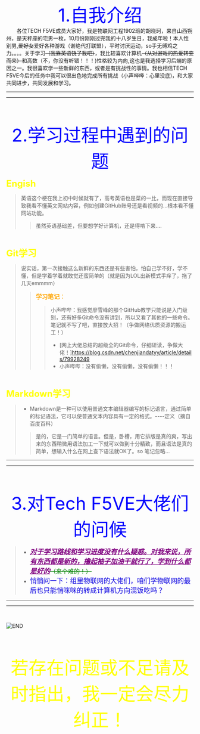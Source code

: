 <center><font color=blue size=7>1.自我介绍</font></center>
&emsp;&emsp;各位TECH F5VE成员大家好，我是物联网工程1902班的胡晓珂，来自山西朔州，是天秤座的宅男一枚，10月份刚刚过完我的十八岁生日，我成年啦！本人性别男,<del>爱好女</del>爱好各种游戏（谢绝代打联盟），平时讨厌运动，so手无缚鸡之力。。。。关于学习<del>（我靠英语饶了我吧）</del>，我比较喜欢计算机<del>（从对游戏的热爱转变而来）</del>和高数（不，你没有听错！！！)性格较为内向,这也是我选择学习后端的原因之一。我很喜欢学一些新鲜的东西，或者是有挑战性的事情。我也相信TECH F5VE今后的任务中我可以很出色地完成所有挑战（小声哔哔：心里没底)，和大家共同进步，共同发展和学习。

***
***
<br><br>
<center><font color=blue size=7>2.学习过程中遇到的问题</font></center>

<font color=yellow size=5>**Engish**</font>   
>英语这个梗在我上初中时候就有了，高考英语也是菜的一比，而现在直接导致我看不懂英文网站内容，例如创建GitHub账号还是看视频的...根本看不懂网站功能。
>>虽然英语基础差，但要想学好计算机，还是得啃下来....   
<br>

<font color=yellow size=5>**Git学习**</font>   
>说实话，第一次接触这么新鲜的东西还是有些害怕，怕自己学不好，学不懂，但是学着学着就敢觉还蛮简单的（就是因为LOL出新模式手痒了，拖了几天emmmm）
>><font color=orange size=3>**学习笔记**：</font>
>>>小声哔哔：我感觉廖雪峰的那个GitHub教学只能说是入门级别，还有好多Git命令没有讲到，所以又看了其他的一些命令。笔记就不写了吧，直接放大招！（争做网络优质资源的搬运工！）<br>
>>>+ [网上大佬总结的超级全的Git命令，仔细研读，争做大佬！]<https://blog.csdn.net/chenjiandatyy/article/details/79928249>
>>>+ 小声哔哔：没有偷懒，没有偷懒，没有偷懒！！！   
<br>

<font color=yellow size=5>**Markdown学习**</font>   
>+ Markdown是一种可以使用普通文本编辑器编写的标记语言，通过简单的标记语法，它可以使普通文本内容具有一定的格式。----定义（摘自百度百科）
>>是的，它是一门简单的语言。但是，卧槽，用它排版是真的爽，写出来的东西稍微用语法加工一下就可以做到十分精致，而且语法是真的简单，想输入什么在网上查下语法就OK了。so 笔记忽略...     

***
***
<br><br>
<center><font color=blue size=7>3.对Tech F5VE大佬们的问候</font></center>

>+ <font color=purple size=4>***<u>对于学习路线和学习进度没有什么疑惑。对我来说，所有东西都是新的，撸起袖子加油干就行了，学到什么都是好的</u>***</font><font color=green size=3><del>（来个难的！）</del></font>
>+ <font color=parper size=4>悄悄问一下：组里物联网的大佬们，咱们学物联网的最后也只能悄咪咪的转成计算机方向混饭吃吗？</font>  

***
***
<br>






![END](https://qq.yh31.com/tp/zjbq/201709031104437390.gif)    
<br><br><br>
<center><font color=yellow size=8>若存在问题或不足请及时指出，我一定会尽力纠正！</font></center>   